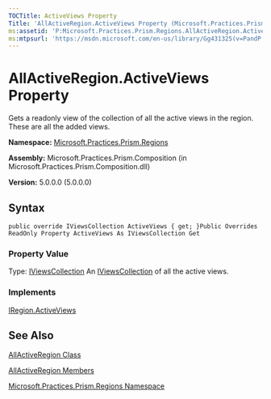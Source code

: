 ```yaml
---
TOCTitle: ActiveViews Property
Title: 'AllActiveRegion.ActiveViews Property (Microsoft.Practices.Prism.Regions)'
ms:assetid: 'P:Microsoft.Practices.Prism.Regions.AllActiveRegion.ActiveViews'
ms:mtpsurl: 'https://msdn.microsoft.com/en-us/library/Gg431325(v=PandP.50)'
---
```



# AllActiveRegion.ActiveViews Property

Gets a readonly view of the collection of all the active views in the region. These are all the added views.

**Namespace:** [Microsoft.Practices.Prism.Regions](https://msdn.microsoft.com/library/microsoft.practices.prism.regions)
**Assembly:** Microsoft.Practices.Prism.Composition (in Microsoft.Practices.Prism.Composition.dll)

**Version:** 5.0.0.0 (5.0.0.0)

## Syntax

```
public override IViewsCollection ActiveViews { get; }Public Overrides ReadOnly Property ActiveViews As IViewsCollection Get
```

### Property Value

Type: [IViewsCollection](https://msdn.microsoft.com/library/microsoft.practices.prism.regions.iviewscollection)
An [IViewsCollection](https://msdn.microsoft.com/library/microsoft.practices.prism.regions.iviewscollection) of all the active views.
### Implements

[IRegion.ActiveViews](https://msdn.microsoft.com/library/microsoft.practices.prism.regions.iregion.activeviews)

## See Also

[AllActiveRegion Class](https://msdn.microsoft.com/library/microsoft.practices.prism.regions.allactiveregion)

[AllActiveRegion Members](https://msdn.microsoft.com/allmembers.t:microsoft.practices.prism.regions.allactiveregion)

[Microsoft.Practices.Prism.Regions Namespace](https://msdn.microsoft.com/library/microsoft.practices.prism.regions)

